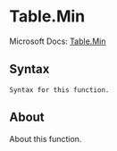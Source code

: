 ---
---

# Table.Min

Microsoft Docs: [Table.Min](https://docs.microsoft.com/en-us/powerquery-m/table-min)

## Syntax

```
Syntax for this function.
```

## About

About this function.

